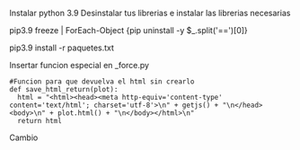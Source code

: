 Instalar python 3.9
Desinstalar tus librerias e instalar las librerias necesarias

pip3.9 freeze | ForEach-Object {pip uninstall -y $_.split('==')[0]}

pip3.9 install -r paquetes.txt

Insertar funcion especial en _force.py

    #Funcion para que devuelva el html sin crearlo
    def save_html_return(plot):
      html = "<html><head><meta http-equiv='content-type' content='text/html'; charset='utf-8'>\n" + getjs() + "\n</head><body>\n" + plot.html() + "\n</body></html>\n"
      return html
Cambio
